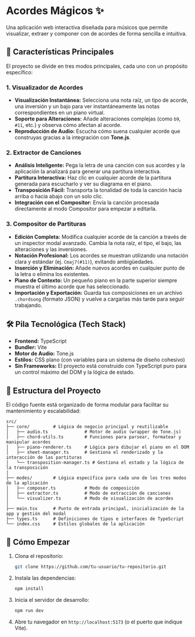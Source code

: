 # Acordes Mágicos ✨

Una aplicación web interactiva diseñada para músicos que permite visualizar, extraer y componer con  de acordes de forma sencilla e intuitiva.

## 🎹 Características Principales

El proyecto se divide en tres modos principales, cada uno con un propósito específico:

### 1. Visualizador de Acordes
- **Visualización Instantánea:** Selecciona una nota raíz, un tipo de acorde, una inversión y un bajo para ver instantáneamente las notas correspondientes en un piano virtual.
- **Soporte para Alteraciones:** Añade alteraciones complejas (como `b9`, `#11`, etc.) y observa cómo afectan al acorde.
- **Reproducción de Audio:** Escucha cómo suena cualquier acorde que construyas gracias a la integración con **Tone.js**.

### 2. Extractor de Canciones
- **Análisis Inteligente:** Pega la letra de una canción con sus acordes y la aplicación la analizará para generar una partitura interactiva.
- **Partitura Interactiva:** Haz clic en cualquier acorde de la partitura generada para escucharlo y ver su diagrama en el piano.
- **Transposición Fácil:** Transporta la tonalidad de toda la canción hacia arriba o hacia abajo con un solo clic.
- **Integración con el Compositor:** Envía la canción procesada directamente al modo Compositor para empezar a editarla.

### 3. Compositor de Partituras
- **Edición Completa:** Modifica cualquier acorde de la canción a través de un inspector modal avanzado. Cambia la nota raíz, el tipo, el bajo, las alteraciones y las inversiones.
- **Notación Profesional:** Los acordes se muestran utilizando una notación clara y estándar (ej. `Cmaj7(#11)`), evitando ambigüedades.
- **Inserción y Eliminación:** Añade nuevos acordes en cualquier punto de la letra o elimina los existentes.
- **Piano de Contexto:** Un pequeño piano en la parte superior siempre muestra el último acorde que has seleccionado.
- **Importación y Exportación:** Guarda tus composiciones en un archivo `.chordsong` (formato JSON) y vuelve a cargarlas más tarde para seguir trabajando.

## 🛠️ Pila Tecnológica (Tech Stack)

- **Frontend:** TypeScript
- **Bundler:** Vite
- **Motor de Audio:** Tone.js
- **Estilos:** CSS plano (con variables para un sistema de diseño cohesivo)
- **Sin Frameworks:** El proyecto está construido con TypeScript puro para un control máximo del DOM y la lógica de estado.

## 📂 Estructura del Proyecto

El código fuente está organizado de forma modular para facilitar su mantenimiento y escalabilidad:

```
src/
├── core/         # Lógica de negocio principal y reutilizable
│   ├── audio.ts              # Motor de audio (wrapper de Tone.js)
│   ├── chord-utils.ts        # Funciones para parsear, formatear y manipular acordes
│   ├── piano-renderer.ts     # Lógica para dibujar el piano en el DOM
│   ├── sheet-manager.ts      # Gestiona el renderizado y la interacción de las partituras
│   └── transposition-manager.ts # Gestiona el estado y la lógica de la transposición
│
├── modes/        # Lógica específica para cada uno de los tres modos de la aplicación
│   ├── composer.ts           # Modo de composición
│   ├── extractor.ts          # Modo de extracción de canciones
│   └── visualizer.ts         # Modo de visualización de acordes
│
├── main.tsx      # Punto de entrada principal, inicialización de la app y gestión del modal
├── types.ts      # Definiciones de tipos e interfaces de TypeScript
└── index.css     # Estilos globales de la aplicación
```

## 🚀 Cómo Empezar

1.  Clona el repositorio:
    ```bash
    git clone https://github.com/tu-usuario/tu-repositorio.git
    ```
2.  Instala las dependencias:
    ```bash
    npm install
    ```
3.  Inicia el servidor de desarrollo:
    ```bash
    npm run dev
    ```
4.  Abre tu navegador en `http://localhost:5173` (o el puerto que indique Vite).

